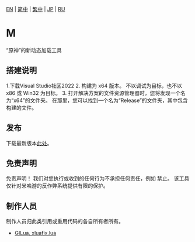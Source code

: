[EN](README.md) | [简中](README_zh-CN.md) | [繁中](README_zh-TW.md) | [JP](README_ja-JP.md) | [RU](README_ru-RU.md)

# M
“原神”的新动态加载工具

 ## 搭建说明
 1.下载Visual Studio社区2022
 2. 构建为 x64 版本。 不以调试为目标，也不以 x86 或 Win32 为目标。
 3. 打开解决方案的文件资源管理器时，您将发现一个名为“x64”的文件夹。 在那里，您可以找到一个名为“Release”的文件夹，其中包含构建的文件。

 ## 发布
 下载最新版本[此处](https://github.com/kindawindytoday/Minty-Releases/releases)。

 ## 免责声明
 免责声明！ 我们对您执行或收到的任何行为不承担任何责任，例如 禁止。 该工具仅针对米哈游的反作弊系统提供有限的保护。

 ## 制作人员
 制作人员归此类引用或重用代码的各自所有者所有。
 - [GILua, xluafix.lua](https://github.com/azzu0/GILua)